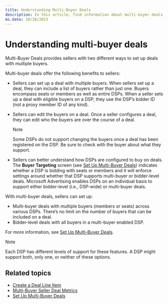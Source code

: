 ```yaml
---
title: Understanding Multi-Buyer Deals
description: In this article, find information about multi-buyer deals and the advantages that they offer to sellers.
ms.date: 10/28/2023
---
```


# Understanding multi-buyer deals

Multi-Buyer Deals provides sellers with two different ways to set up deals with multiple buyers.

Multi-buyer deals offer the following benefits to sellers:

- Sellers can set up a deal with multiple buyers. When sellers set up a deal, they can include a list of buyers rather than just one. Buyers encompass seats or members as well as entire DSPs. When a seller sets up a deal with eligible buyers on a DSP, they use the DSP’s bidder ID (not a proxy member ID of any kind).
- Sellers can edit the buyers on a deal. Once a seller configures a deal, they can edit who the buyers are over the course of a deal.

  > [!NOTE]
  > Some DSPs do not support changing the buyers once a deal has been registered on the DSP. Be sure to check with the buyer about what they support.

- Sellers can better understand how DSPs are configured to buy on deals. The **Buyer Targeting** screen (see [Set Up Multi-Buyer Deals](set-up-multi-buyer-deals.md)) indicates whether a DSP is bidding with seats or members and it will enforce settings around whether that DSP supports multi-buyer or bidder-level deals. Microsoft Advertising enables DSPs on an individual basis to support either bidder-level (i.e., DSP-wide) or multi-buyer deals.

With multi-buyer deals, sellers can set up:

- Multi-buyer deals with multiple buyers (members or seats) across various DSPs. There’s no limit on the number of buyers that can be included on a deal.
- Bidder-level deals with all buyers in a multi-buyer enabled DSP.

For more information, see [Set Up Multi-Buyer Deals](set-up-multi-buyer-deals.md).

> [!NOTE]
> Each DSP has different levels of support for these features. A DSP might support both, only one, or neither of these options.

## Related topics

- [Create a Deal Line Item](create-a-deal-line-item.md)
- [Multi-Buyer Seller Deal Metrics](multi-buyer-seller-deal-metrics.md)
- [Set Up Multi-Buyer Deals](set-up-multi-buyer-deals.md)
